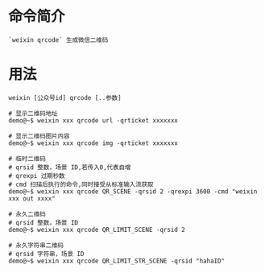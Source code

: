 # 命令简介 

    `weixin qrcode` 生成微信二维码

# 用法

    weixin [公众号id] qrcode [..参数]
    
    # 显示二维码地址
    demo@~$ weixin xxx qrcode url -qrticket xxxxxxx
    
    # 显示二维码图片内容
    demo@~$ weixin xxx qrcode img -qrticket xxxxxxx
    
    # 临时二维码
    # qrsid 整数，场景 ID,若传入0,代表自增
    # qrexpi 过期秒数
    # cmd 扫描后执行的命令,同时接受从标准输入流获取
    demo@~$ weixin xxx qrcode QR_SCENE -qrsid 2 -qrexpi 3600 -cmd "weixin xxx out xxxx"
    
    # 永久二维码
    # qrsid 整数，场景 ID
    demo@~$ weixin xxx qrcode QR_LIMIT_SCENE -qrsid 2
    
    # 永久字符串二维码
    # qrsid 字符串，场景 ID
    demo@~$ weixin xxx qrcode QR_LIMIT_STR_SCENE -qrsid "hahaID"